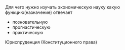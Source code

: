 Для чего нужно изучать экономическую науку какую функцию(назначение) отвечает
- позновательную 
- прогнастическую
- практическую

Юриспруденция (Конституционного права)